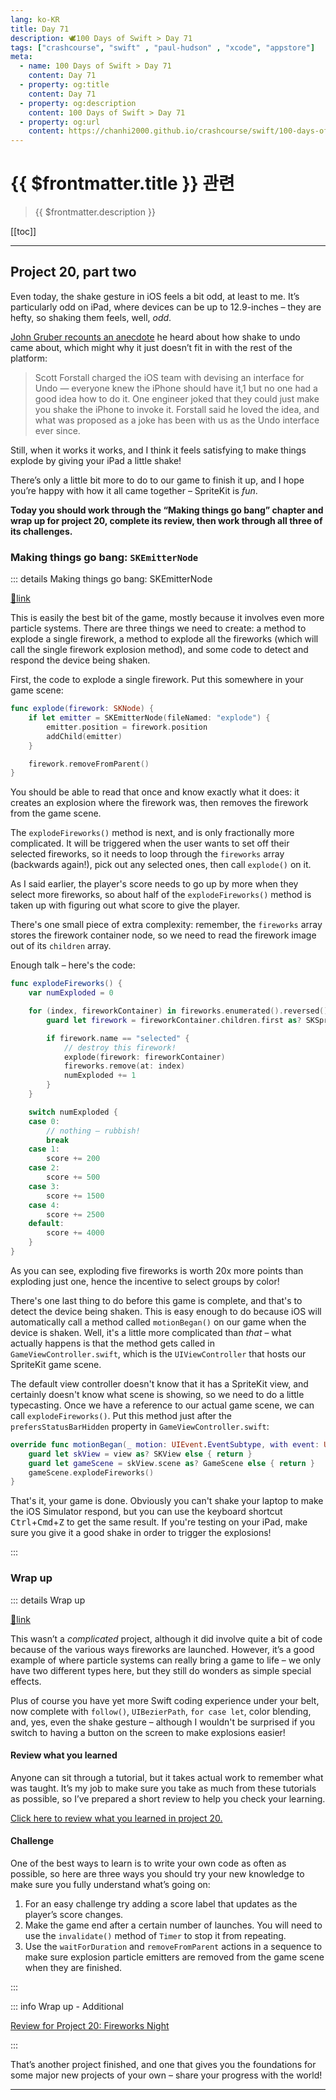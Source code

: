 ```yaml
---
lang: ko-KR
title: Day 71
description: 🕊️100 Days of Swift > Day 71
tags: ["crashcourse", "swift" , "paul-hudson" , "xcode", "appstore"]
meta:
  - name: 100 Days of Swift > Day 71
    content: Day 71
  - property: og:title
    content: Day 71
  - property: og:description
    content: 100 Days of Swift > Day 71
  - property: og:url
    content: https://chanhi2000.github.io/crashcourse/swift/100-days-of-swift/71.html
---
```


# {{ $frontmatter.title }} 관련

> {{ $frontmatter.description }}

[[toc]]

---

## Project 20, part two

Even today, the shake gesture in iOS feels a bit odd, at least to me. It’s particularly odd on iPad, where devices can be up to 12.9-inches – they are hefty, so shaking them feels, well, _odd_.

[John Gruber recounts an anecdote](https://daringfireball.net/2018/08/shake_to_undo) he heard about how shake to undo came about, which might why it just doesn’t fit in with the rest of the platform:

> Scott Forstall charged the iOS team with devising an interface for Undo — everyone knew the iPhone should have it,1 but no one had a good idea how to do it. One engineer joked that they could just make you shake the iPhone to invoke it. Forstall said he loved the idea, and what was proposed as a joke has been with us as the Undo interface ever since.

Still, when it works it works, and I think it feels satisfying to make things explode by giving your iPad a little shake!

There’s only a little bit more to do to our game to finish it up, and I hope you’re happy with how it all came together – SpriteKit is _fun_.

__Today you should work through the “Making things go bang” chapter and wrap up for project 20, complete its review, then work through all three of its challenges.__

### Making things go bang: `SKEmitterNode`

::: details Making things go bang: SKEmitterNode

[📎link](https://www.hackingwithswift.com/read/20/4/making-things-go-bang-skemitternode)

<YouTube id="90dlnvKUy3w" />

This is easily the best bit of the game, mostly because it involves even more particle systems. There are three things we need to create: a method to explode a single firework, a method to explode all the fireworks (which will call the single firework explosion method), and some code to detect and respond the device being shaken.

First, the code to explode a single firework. Put this somewhere in your game scene:

```swift
func explode(firework: SKNode) {
    if let emitter = SKEmitterNode(fileNamed: "explode") {
        emitter.position = firework.position
        addChild(emitter)
    }

    firework.removeFromParent()
}
```

You should be able to read that once and know exactly what it does: it creates an explosion where the firework was, then removes the firework from the game scene.

The `explodeFireworks()` method is next, and is only fractionally more complicated. It will be triggered when the user wants to set off their selected fireworks, so it needs to loop through the `fireworks` array (backwards again!), pick out any selected ones, then call `explode()` on it.

As I said earlier, the player's score needs to go up by more when they select more fireworks, so about half of the `explodeFireworks()` method is taken up with figuring out what score to give the player.

There's one small piece of extra complexity: remember, the `fireworks` array stores the firework container node, so we need to read the firework image out of its `children` array.

Enough talk – here's the code:

```swift
func explodeFireworks() {
    var numExploded = 0

    for (index, fireworkContainer) in fireworks.enumerated().reversed() {
        guard let firework = fireworkContainer.children.first as? SKSpriteNode else { continue }

        if firework.name == "selected" {
            // destroy this firework!
            explode(firework: fireworkContainer)
            fireworks.remove(at: index)
            numExploded += 1
        }
    }

    switch numExploded {
    case 0:
        // nothing – rubbish!
        break
    case 1:
        score += 200
    case 2:
        score += 500
    case 3:
        score += 1500
    case 4:
        score += 2500
    default:
        score += 4000
    }
}
```

As you can see, exploding five fireworks is worth 20x more points than exploding just one, hence the incentive to select groups by color!

There's one last thing to do before this game is complete, and that's to detect the device being shaken. This is easy enough to do because iOS will automatically call a method called `motionBegan()` on our game when the device is shaken. Well, it's a little more complicated than _that_ – what actually happens is that the method gets called in <FontIcon icon="fas fa-dove"/>`GameViewController.swift`, which is the `UIViewController` that hosts our SpriteKit game scene.

The default view controller doesn't know that it has a SpriteKit view, and certainly doesn't know what scene is showing, so we need to do a little typecasting. Once we have a reference to our actual game scene, we can call `explodeFireworks()`. Put this method just after the `prefersStatusBarHidden` property in <FontIcon icon="fas fa-dove"/>`GameViewController.swift`:

```swift
override func motionBegan(_ motion: UIEvent.EventSubtype, with event: UIEvent?) {
    guard let skView = view as? SKView else { return }
    guard let gameScene = skView.scene as? GameScene else { return }
    gameScene.explodeFireworks()
}
```

That's it, your game is done. Obviously you can't shake your laptop to make the iOS Simulator respond, but you can use the keyboard shortcut <kbd>Ctrl</kbd>+<kbd>Cmd</kbd>+<kbd>Z</kbd> to get the same result. If you're testing on your iPad, make sure you give it a good shake in order to trigger the explosions!

:::

### Wrap up

::: details Wrap up

[📎link](https://www.hackingwithswift.com/read/20/5/wrap-up)

<YouTube id="0CdergUF130" />

This wasn’t a _complicated_ project, although it did involve quite a bit of code because of the various ways fireworks are launched. However, it’s a good example of where particle systems can really bring a game to life – we only have two different types here, but they still do wonders as simple special effects.

Plus of course you have yet more Swift coding experience under your belt, now complete with `follow()`, `UIBezierPath`, `for case let`, color blending, and, yes, even the shake gesture – although I wouldn't be surprised if you switch to having a button on the screen to make explosions easier!

#### Review what you learned

Anyone can sit through a tutorial, but it takes actual work to remember what was taught. It’s my job to make sure you take as much from these tutorials as possible, so I’ve prepared a short review to help you check your learning.

[Click here to review what you learned in project 20.][project-20-fireworks-night]

#### Challenge

One of the best ways to learn is to write your own code as often as possible, so here are three ways you should try your new knowledge to make sure you fully understand what’s going on:

1. For an easy challenge try adding a score label that updates as the player’s score changes.
2. Make the game end after a certain number of launches. You will need to use the `invalidate()` method of `Timer` to stop it from repeating.
3. Use the `waitForDuration` and `removeFromParent` actions in a sequence to make sure explosion particle emitters are removed from the game scene when they are finished.

:::

::: info Wrap up - Additional

[Review for Project 20: Fireworks Night][project-20-fireworks-night]

:::

That’s another project finished, and one that gives you the foundations for some major new projects of your own – share your progress with the world!

---

<TagLinks />

[project-20-fireworks-night]: https://www.hackingwithswift.com/review/hws/project-20-fireworks-night